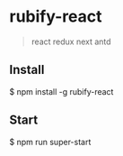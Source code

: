 # rubify-react

> react redux next antd

## Install

  $ npm install -g rubify-react

## Start

  $ npm run super-start
